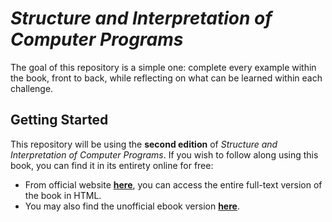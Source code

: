 # *Structure and Interpretation of Computer Programs*
The goal of this repository is a simple one: complete every example within the book, front to back, while reflecting on what can be learned within each challenge.

## Getting Started
This repository will be using the **second edition** of *Structure and Interpretation of Computer Programs*. If you wish to follow along using this book, you can find it in its entirety online for free:
 * From official website **[here](https://mitpress.mit.edu/sicp/)**, you can access the entire full-text version of the book in HTML. 
 * You may also find the unofficial ebook version **[here](https://sarabander.github.io/sicp/)**.
